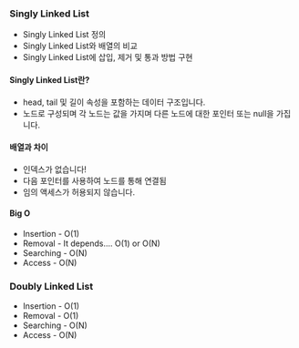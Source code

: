### Singly Linked List

- Singly Linked List 정의
- Singly Linked List와 배열의 비교
- Singly Linked List에 삽입, 제거 및 통과 방법 구현

#### Singly Linked List란?

- head, tail 및 길이 속성을 포함하는 데이터 구조입니다.
- 노드로 구성되며 각 노드는 값을 가지며 다른 노드에 대한 포인터 또는 null을 가집니다.

#### 배열과 차이

- 인덱스가 없습니다!
- 다음 포인터를 사용하여 노드를 통해 연결됨
- 임의 액세스가 허용되지 않습니다.

#### Big O

- Insertion - O(1)
- Removal - It depends.... O(1) or O(N)
- Searching - O(N)
- Access - O(N)

### Doubly Linked List

- Insertion - O(1)
- Removal - O(1)
- Searching - O(N)
- Access - O(N)